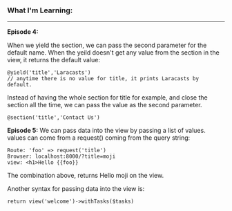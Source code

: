 ### What I'm Learning:
---

__Episode 4:__

When we yield the section, we can pass the second parameter for the default name. When the yeild doesn't get any value from the section in the view, it returns the default value:
```
@yield('title','Laracasts')  
// anytime there is no value for title, it prints Laracasts by default.
```
Instead of having the whole section for title for example, and close the section all the time, we can pass the value as the second parameter. 
```
@section('title','Contact Us')
```
__Episode 5:__ We can pass data into the view by passing a list of values. values can come from a request() coming from the query string:
```
Route: 'foo' => request('title')
Browser: localhost:8000/?title=moji
view: <h1>Hello {{foo}}
 ``` 
 The combination above, returns Hello moji on the view.
 
 Another syntax for passing data into the view is:
 ```
 return view('welcome')->withTasks($tasks)
```
